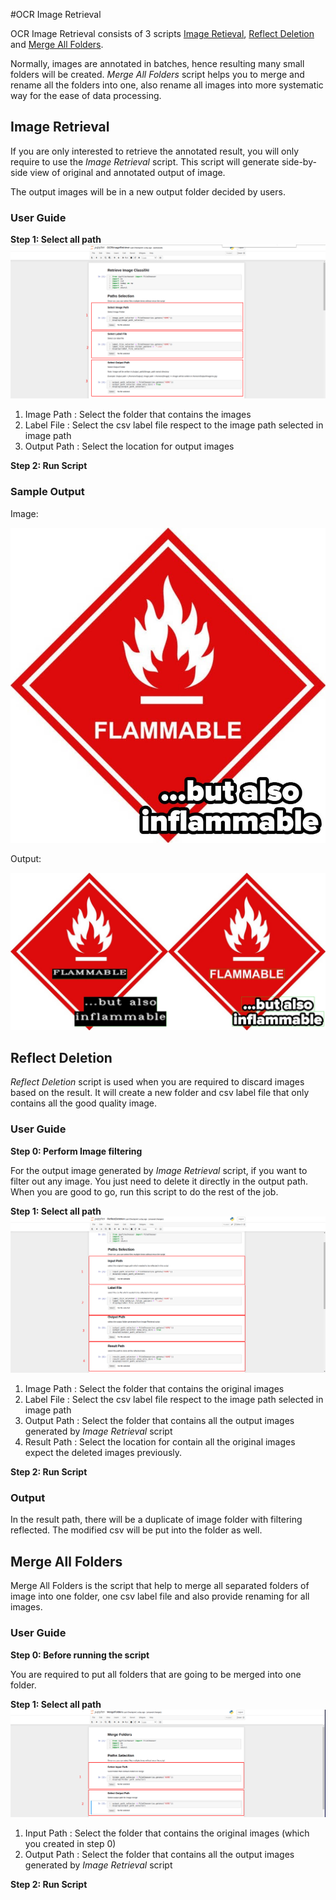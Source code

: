 #OCR Image Retrieval

OCR Image Retrieval consists of 3 scripts [Image Retieval](OCRImageRetrieve.ipynb), [Reflect Deletion](ReflectDeletion.ipynb) and [Merge All Folders](MergeFolders.ipynb).





Normally, images are annotated in batches, hence resulting many small folders will be created.
*Merge All Folders* script helps you to merge and rename all the folders into one, also rename all images into more systematic way for the ease of data processing.

## Image Retrieval
If you are only interested to retrieve the annotated result, you will only require to use the *Image Retrieval* script. This script will generate side-by-side view of original and annotated output of image. 

The output images will be in a new output folder decided by users.
### User Guide
**Step 1: Select all path**
![](../metadata/03.png)
1. Image Path : Select the folder that contains the images
2. Label File : Select the csv label file respect to the image path selected in image path
3. Output Path : Select the location for output images

**Step 2: Run Script**

### Sample Output

Image:

![](../metadata/01.jpg)

Output:

![](../metadata/02.jpg)


## Reflect Deletion
*Reflect Deletion* script is used when you are required to discard images based on the result. It will create a new folder and csv label file that only contains all the good quality image.

### User Guide
**Step 0: Perform Image filtering**

For the output image generated by *Image Retrieval* script, if you want to filter out any image. You just need to delete it directly in the output path. When you are good to go, run this script to do the rest of the job.

**Step 1: Select all path**
![](../metadata/05.png)
1. Image Path : Select the folder that contains the original images
2. Label File : Select the csv label file respect to the image path selected in image path
3. Output Path : Select the folder that contains all the output images generated by *Image Retrieval* script
4. Result Path : Select the location for contain all the original images expect the deleted images previously.

**Step 2: Run Script**

### Output
In the result path, there will be a duplicate of image folder with filtering reflected. The modified csv will be put into the folder as well.

## Merge All Folders
Merge All Folders is the script that help to merge all separated folders of image into one folder, one csv label file and also provide renaming for all images.

### User Guide
**Step 0: Before running the script**

You are required to put all folders that are going to be merged into one folder.

**Step 1: Select all path**
![](../metadata/06.png)
1. Input Path : Select the folder that contains the original images (which you created in step 0)
2. Output Path : Select the folder that contains all the output images generated by *Image Retrieval* script

**Step 2: Run Script**
